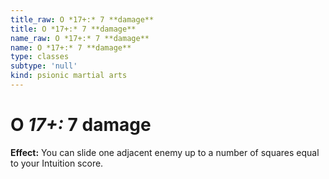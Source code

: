 ```yaml
---
title_raw: O *17+:* 7 **damage**
title: O *17+:* 7 **damage**
name_raw: O *17+:* 7 **damage**
name: O *17+:* 7 **damage**
type: classes
subtype: 'null'
kind: psionic martial arts
---
```


# O *17+:* 7 **damage**

**Effect:** You can slide one adjacent enemy up to a number of squares equal to your Intuition score.
